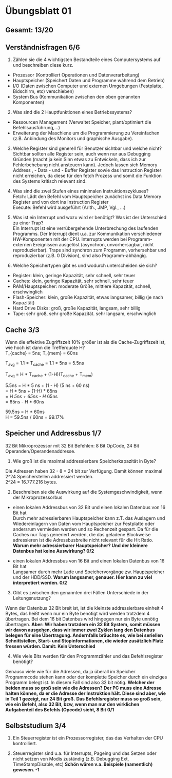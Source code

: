 # **Übungsblatt 01**

## Gesamt: 13/20
## Verständnisfragen 6/6

1. Zählen sie die 4 wichtigsten Bestandteile eines Computersystems auf und beschreiben diese kurz.

  - Prozessor (Kontrolliert Operationen und Datenverarbeitung)
  - Hauptspeicher (Speichert Daten und Programme während dem Betrieb)
  - I/O (Daten zwischen Computer und externen Umgebungen (Festplatte, Bidschirm, etc) verschieben)
  - System Bus (Kommunikation zwischen den oben genannten Komponenten)

2. Was sind die 2 Hauptfunktionen eines Betriebssystems?

  - Ressourcen Management (Verwaltet Speicher, plant/optimiert die Befehlsausführung,...)
  - Erweiterung der Maschiene um die Programmierung zu Vereinfachen (z.B. Anbindung des Monitors und graphische Ausgabe).

3. Welche Register sind generell für Benutzer sichtbar und welche nicht?<br>
  Sichtbar sollten alle Register sein, auch wenn nur aus Debugging Gründen (macht ja kein Sinn etwas zu Entwickeln, dass ich zur Fehlerbehebung nicht ansteuern kann). Jedoch lassen sich Memory Address , - Data - und - Buffer Register sowie das Instruction Register nicht erreichen, da diese für den fetch Prozess und somit die Funktion des Systems kritisch relevant sind.

4. Was sind die zwei Stufen eines minimalen Instruktionszykluses?<br>
  Fetch: Lädt den Befehl vom Hauptspeicher zunächst ins Data Memory Register und von dort ins Instruction Register<br>
  Execute: Befehl wird ausgeführt (Arith., JMP, Vgl., ...)

5. Was ist ein Interrupt und wozu wird er benötigt? Was ist der Unterschied zu einer Trap?<br>
  Ein Interrupt ist eine verrübergehende Unterbrechung des laufenden Programms. Der Interrupt dient u.a. zur Kommunikation verschiedener HW-Komponenten mit der CPU. Interrupts werden bei Programm-externen Ereignissen ausgelöst (asynchron, unvorhersagbar, nicht reproduzierbar). Traps sind synchron zum Programm, vorhersehbar und reproduzierbar (z.B. 0 Division), sind also Programm-abhängig.

6. Welche Speichertypen gibt es und wodurch unterscheiden sie sich?

  - Register: klein, geringe Kapazität, sehr schnell, sehr teuer
  - Caches: klein, geringe Kapazität, sehr schnell, sehr teuer
  - RAM/Hauptspeicher: moderate Größe, mittlere Kapazität, schnell, erschwinglich
  - Flash-Speicher: klein, große Kapazität, etwas langsamer, billig (je nach Kapazität)
  - Hard Drive Disks: groß, große Kapazität, langsam, sehr billig
  - Tape: sehr groß, sehr große Kapazität. sehr langsam, erschwinglich

## Cache 3/3

Wenn die effektive Zugriffszeit 10% größer ist als die Cache-Zugriffszeit ist, wie hoch ist dann die Trefferquote H?<br>
T_{cache} = 5ns; T_{mem} = 60ns

T<sub>avg</sub> = 1.1 * T<sub>cache</sub> = 1.1 * 5ns = 5.5ns

T<sub>avg</sub> = H * T<sub>cache</sub> + (1-H)(T<sub>cache</sub> + T<sub>mem</sub>)

5.5ns = H * 5 ns + (1 - H) (5 ns + 60 ns)<br>
= H * 5ns + (1-H) * 65ns<br>
= H _5ns + 65ns - H_ 65ns<br>
= 65ns - H * 60ns

59.5ns = H * 60ns<br>
H = 59.5ns / 60ns = 99.17%

## Speicher und Addressbus 1/7

32 Bit Mikroprozessor mit 32 Bit Befehlen: 8 Bit OpCode, 24 Bit Operanden/Operandenaddresse.

1. Wie groß ist die maximal addressierbare Speicherkapazität in Byte?

  Die Adressen haben 32 - 8 = 24 bit zur Verfügung. Damit können maximal 2^24 Speicherstellen addressiert werden.<br>
  2^24 = 16.777.216 bytes.

2. Beschreiben sie die Auswirkung auf die Systemgeschwindigkeit, wenn der Mikroprozessorbus

  - einen lokalen Addressbus von 32 Bit und einen lokalen Datenbus von 16 Bit hat<br>
    Durch mehr adressierbaren Hauptspeicher kann z.T. das Auslagern und Wiedereinlagern von Daten vom Hauptspeicher zur Festplatte oder andersrum vermieden werden und so Rechenzeit gespart. Da für die Caches nur Tags generiert werden, die das geladene Blockweise adressieren ist die Adressbusbreite nicht relevant für die Hit Ratio. **Warum mehr adressierbarer Hauptspeicher? Und der kleinere Datenbus hat keine Auswirkung? 0/2**

  - einen lokalen Addressbus von 16 Bit und einen lokalen Datenbus von 16 Bit hat<br>
    Langsamer durch mehr Lade und Speichervorgänge zw. Hauptspeicher und der HDD/SSD. **Warum langsamer, genauer. Hier kann zu viel interpretiert werden. 0/2**

3. Gibt es zwischen den genannten drei Fällen Unterschiede in der Leitungsnutzung?

  Wenn der Datenbus 32 Bit breit ist, ist die kleinste addressierbare einheit 4 Bytes, das heißt wenn nur ein Byte benötigt wird werden trotzdem 4 übertragen. Bei dem 16 bit Datenbus wird hingegen nur ein Byte unnötig übertragen. **Aber: Wir haben trotzdem ein 32 Bit System, somit müssen wir davon ausgehen, dass wir immer zwei Zyklen lang den Datenbus belegen für eine Übertragung. Andernfalls bräuchte es, wie bei seriellen Schnittstellen, Start- und Stopinformationen, die wieder zusätzlich Platz fressen würden. Damit: Kein Unterschied**

4. Wie viele Bits werden für den Programmzähler und das Befehlsregister benötigt?

  Genauso viele wie für die Adressen, da ja überall im Speicher Programmcode stehen kann oder der komplette Speicher durch ein einziges Programm belegt ist. In diesem Fall sind also 32 bit nötig.
**Welcher der beiden muss so groß sein wie die Adressen?**
**Der PC muss eine Adresse halten können, da er die Adresse der Instruktion hält. Diese sind aber, wie in Teil 1 gezeigt, nur 24 Bit groß.**
**Das Befehlsregister muss so groß sein, wie ein Befehl, also 32 Bit, bzw, wenn man nur den wirklichen Aufgabenteil des Befehls (Opcode) sieht, 8 Bit 0/1**

## Selbststudium 3/4

1. Ein Steuerregister ist ein Prozessorregister, das das Verhalten der CPU kontrolliert.

2. Steuerregister sind u.a. für Interrupts, Pageing und das Setzen oder nicht setzen von Modis zuständig (z.B. Debugging Ext, TimeStampDisable, etc) **Schön wären v.a. Beispiele (namentlich) gewesen. -1**
